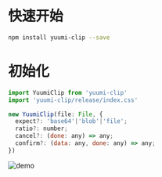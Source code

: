 # 快速开始

```bash
npm install yuumi-clip --save
```

# 初始化

```js
import YuumiClip from 'yuumi-clip'
import 'yuumi-clip/release/index.css'

new YuumiClip(file: File, {
  expect?: 'base64'|'blob'|'file';
  ratio?: number;
  cancel?: (done: any) => any;
  confirm?: (data: any, done: any) => any;
})
```

![demo](https://s2.ax1x.com/2020/01/05/lDP1EQ.md.png)